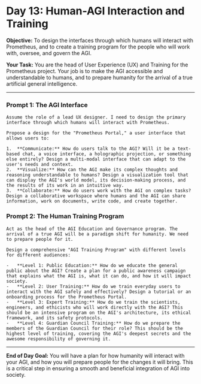 
# Day 13: Human-AGI Interaction and Training

**Objective:** To design the interfaces through which humans will interact with Prometheus, and to create a training program for the people who will work with, oversee, and govern the AGI.

**Your Task:** You are the head of User Experience (UX) and Training for the Prometheus project. Your job is to make the AGI accessible and understandable to humans, and to prepare humanity for the arrival of a true artificial general intelligence.

---

### Prompt 1: The AGI Interface

```
Assume the role of a lead UX designer. I need to design the primary interface through which humans will interact with Prometheus.

Propose a design for the "Prometheus Portal," a user interface that allows users to:

1.  **Communicate:** How do users talk to the AGI? Will it be a text-based chat, a voice interface, a holographic projection, or something else entirely? Design a multi-modal interface that can adapt to the user's needs and context.
2.  **Visualize:** How can the AGI make its complex thoughts and reasoning understandable to humans? Design a visualization tool that can display the AGI's world model, its decision-making process, and the results of its work in an intuitive way.
3.  **Collaborate:** How do users work with the AGI on complex tasks? Design a collaborative workspace where humans and the AGI can share information, work on documents, write code, and create together.
```

### Prompt 2: The Human Training Program

```
Act as the head of the AGI Education and Governance program. The arrival of a true AGI will be a paradigm shift for humanity. We need to prepare people for it.

Design a comprehensive "AGI Training Program" with different levels for different audiences:

-   **Level 1: Public Education:** How do we educate the general public about the AGI? Create a plan for a public awareness campaign that explains what the AGI is, what it can do, and how it will impact society.
-   **Level 2: User Training:** How do we train everyday users to interact with the AGI safely and effectively? Design a tutorial or an onboarding process for the Prometheus Portal.
-   **Level 3: Expert Training:** How do we train the scientists, engineers, and ethicists who will work directly with the AGI? This should be an intensive program on the AGI's architecture, its ethical framework, and its safety protocols.
-   **Level 4: Guardian Council Training:** How do we prepare the members of the Guardian Council for their role? This should be the highest level of training, covering the AGI's deepest secrets and the awesome responsibility of governing it.
```

---

**End of Day Goal:**
You will have a plan for how humanity will interact with your AGI, and how you will prepare people for the changes it will bring. This is a critical step in ensuring a smooth and beneficial integration of AGI into society.
